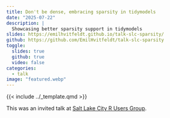 ```yaml
---
title: Don't be dense, embracing sparsity in tidymodels
date: "2025-07-22"
description: |
  Showcasing better sparsity support in tidymodels
slides: https://emilhvitfeldt.github.io/talk-slc-sparsity/
github: https://github.com/EmilHvitfeldt/talk-slc-sparsity
toggle:
  slides: true
  github: true
  video: false
categories:
  - talk
image: "featured.webp"
---
```


{{< include ../_template.qmd >}}
        
This was an invited talk at [Salt Lake City R Users Group](https://www.meetup.com/slc-rug/events/307528267/).
